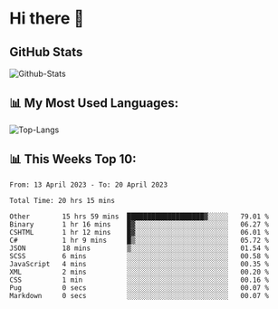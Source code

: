 # Hi there 👋

## GitHub Stats
![Github-Stats](https://github-readme-stats-sigma-five.vercel.app/api?username=ltorson&show_icons=true&theme=radical&count_private=true)

## 📊 My Most Used Languages:
![Top-Langs](https://github-readme-stats-sigma-five.vercel.app/api/top-langs/?username=LTorson&layout=compact&langs_count=10)

## 📊 This Weeks Top 10:
<!--START_SECTION:waka-->

```text
From: 13 April 2023 - To: 20 April 2023

Total Time: 20 hrs 15 mins

Other        15 hrs 59 mins  ███████████████████▓░░░░░   79.01 %
Binary       1 hr 16 mins    █▓░░░░░░░░░░░░░░░░░░░░░░░   06.27 %
CSHTML       1 hr 12 mins    █▓░░░░░░░░░░░░░░░░░░░░░░░   06.01 %
C#           1 hr 9 mins     █▒░░░░░░░░░░░░░░░░░░░░░░░   05.72 %
JSON         18 mins         ▒░░░░░░░░░░░░░░░░░░░░░░░░   01.54 %
SCSS         6 mins          ░░░░░░░░░░░░░░░░░░░░░░░░░   00.58 %
JavaScript   4 mins          ░░░░░░░░░░░░░░░░░░░░░░░░░   00.35 %
XML          2 mins          ░░░░░░░░░░░░░░░░░░░░░░░░░   00.20 %
CSS          1 min           ░░░░░░░░░░░░░░░░░░░░░░░░░   00.16 %
Pug          0 secs          ░░░░░░░░░░░░░░░░░░░░░░░░░   00.07 %
Markdown     0 secs          ░░░░░░░░░░░░░░░░░░░░░░░░░   00.07 %
```

<!--END_SECTION:waka-->
